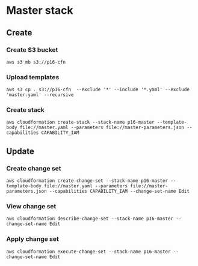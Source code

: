 # Master stack

## Create 

### Create S3 bucket

`aws s3 mb s3://p16-cfn`

### Upload templates

`aws s3 cp . s3://p16-cfn  --exclude '*' --include '*.yaml' --exclude 'master.yaml' --recursive`

### Create stack

`aws cloudformation create-stack --stack-name p16-master --template-body file://master.yaml --parameters file://master-parameters.json --capabilities CAPABILITY_IAM`

## Update

### Create change set

`aws cloudformation create-change-set --stack-name p16-master --template-body file://master.yaml --parameters file://master-parameters.json --capabilities CAPABILITY_IAM --change-set-name Edit`

### View change set

`aws cloudformation describe-change-set --stack-name p16-master --change-set-name Edit`

### Apply change set

`aws cloudformation execute-change-set --stack-name p16-master --change-set-name Edit`